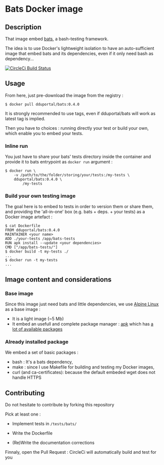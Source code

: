 # Bats Docker image

## Description

That image embed [bats](https://github.com/sstephenson/bats), a bash-testing framework.

The idea is to use Docker's lightweight isolation to have an auto-sufficient image that embed bats and its dependencies, even if it only need bash as dependency...

[![CircleCi Build Status](https://circleci.com/gh/dduportal-dockerfiles/bats.svg?&style=shield&circle-token=a7fd546c08f8c0a1bf0ff211b07d14f204e65be1)](https://circleci.com/gh/dduportal-dockerfiles/bats)

## Usage

From here, just pre-download the image from the registry :

```
$ docker pull dduportal/bats:0.4.0
```

It is strongly recommended to use tags, even if dduportal/bats will work as latest tag is implied.

Then you have to choices : running directly your test or build your own, which enable you to embed your tests.

### Inline run

You just have to share your bats' tests directory inside the container and provide it to bats entrypoint as ```docker run``` argument :

```
$ docker run \
	-v /path/to/the/folder/storing/your/tests:/my-tests \
	dduportal/bats:0.4.0 \
		/my-tests
```

### Build your own testing image

The goal here is to embed to tests in order to version them or share them, and providing the 'all-in-one' box (e.g. bats + deps. + your tests) as a Docker image artefact :


```
$ cat Dockerfile
FROM dduportal/bats:0.4.0
MAINTAINER <your name>
ADD ./your-tests /app/bats-tests
RUN apk install --update <your dependencies>
CMD ["/app/bats-tests/"]
$ docker build -t my-tests ./
...
$ docker run -t my-tests
...
```

## Image content and considerations

### Base image

Since this image just need bats and little dependencies, we use [Alpine Linux](https://registry.hub.docker.com/_/alpine/) as a base image :
* It is a light image (~5 Mb)
* It embed an usefull and complete package manager : [apk](http://wiki.alpinelinux.org/wiki/Alpine_Linux_package_management) which has [a lot of available packages](http://forum.alpinelinux.org/packages)

### Already installed package

We embed a set of basic packages :
* bash : It's a bats dependency,
* make : since I use Makefile for building and testing my Docker images,
* curl (and ca-certificates): because the default embeded wget does not handle HTTPS 

## Contributing

Do not hesitate to contribute by forking this repository

Pick at least one :

* Implement tests in ```/tests/bats/```

* Write the Dockerfile

* (Re)Write the documentation corrections


Finnaly, open the Pull Request : CircleCi will automatically build and test for you
